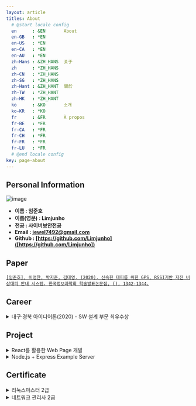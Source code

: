 ```yaml
---
layout: article
titles: About
  # @start locale config
  en      : &EN       About
  en-GB   : *EN
  en-US   : *EN
  en-CA   : *EN
  en-AU   : *EN
  zh-Hans : &ZH_HANS  关于
  zh      : *ZH_HANS
  zh-CN   : *ZH_HANS
  zh-SG   : *ZH_HANS
  zh-Hant : &ZH_HANT  關於
  zh-TW   : *ZH_HANT
  zh-HK   : *ZH_HANT
  ko      : &KO       소개
  ko-KR   : *KO
  fr      : &FR       À propos
  fr-BE   : *FR
  fr-CA   : *FR
  fr-CH   : *FR
  fr-FR   : *FR
  fr-LU   : *FR
  # @end locale config
key: page-about
---
```


## Personal Information  

![image](/favicon.ico)  
* **이름 : 임준호**
* **이름(영문) : Limjunho**  
* **전공 : 사이버보안전공**
* **Email : jewel7492@gmail.com**
* **Github : [https://github.com/Limjunho]([https://github.com/Limjunho])**

## Paper  
[`[임준호], 이영찬, 박지훈, 김대영. (2020). 신속한 대피를 위한 GPS, RSSI기반 지진 비상대피 안내 시스템. 한국정보과학회 학술발표논문집, (), 1342-1344.`](https://www.dbpia.co.kr/journal/articleDetail?nodeId=NODE09874770)


## Career  
<details>
<summary>대구·경북 아이디어톤(2020) - SW 설계 부문 최우수상</summary>
<div markdown="1">       

![test](/assets/about/상장.png)  

</div>
</details>


## Project  
<details>
<summary>React를 활용한 Web Page 개발</summary>
<div markdown="1">       

업데이트예정

</div>
</details>
<details>
<summary>Node.js + Express Example Server</summary>
<div markdown="1">       

업데이트예정

</div>
</details>

## Certificate
<details>
<summary>리눅스마스터 2급</summary>
<div markdown="1">       

![test](/assets/about/리눅스마스터2급.jpg)  

</div>
</details>
<details>
<summary>네트워크 관리사 2급</summary>
<div markdown="1">       

![test](/assets/about/네트워크관리사2급.jpg)  

</div>
</details>
